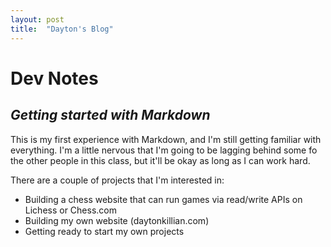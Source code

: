 ```yaml
---
layout: post
title:  "Dayton's Blog"
---
```


# Dev Notes
## _Getting started with Markdown_

This is my first experience with Markdown, and I'm still getting familiar with everything. I'm a little nervous that I'm going to be lagging behind some fo the other people in this class, but it'll be okay as long as I can work hard.

There are a couple of projects that I'm interested in:
- Building a chess website that can run games via read/write APIs on Lichess or Chess.com
- Building my own website (daytonkillian.com)
- Getting ready to start my own projects
